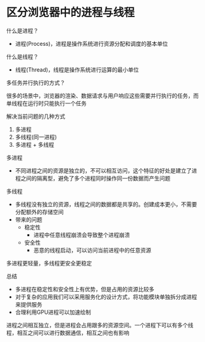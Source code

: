 # 区分浏览器中的进程与线程

什么是进程？

- 进程(Process)，进程是操作系统进行资源分配和调度的基本单位

什么是线程？

- 线程(Thread)，线程是操作系统进行运算的最小单位

多任务并行执行的方式？

很多的场景中，浏览器的渲染、数据请求与用户响应这些需要并行执行的任务，而单线程在运行时只能执行一个任务

解决当前问题的几种方式

1. 多进程
2. 多线程(同一进程)
3. 多进程 + 多线程

多进程

- 不同进程之间的资源是独立的，不可以相互访问，这个特征的好处是建立了进程之间的隔离型，避免了多个进程同时操作同一份数据而产生问题

多线程

- 多线程没有独立的资源，线程之间的数据都是共享的。创建成本更小，不需要分配额外的存储空间
- 带来的问题
  - 稳定性
    - 进程中任意线程崩溃会导致整个进程崩溃
  - 安全性 
    - 恶意的线程启动，可以访问当前进程中的任意资源

多进程更轻量，多线程更安全更稳定

总结

- 多进程在稳定性和安全性上有优势，但是占用的资源比较多
- 对于复杂的应用我们可以采用服务化的设计方式，将功能模块单独拆分成进程来提供服务
- 合理利用GPU进程可以加速绘制


进程之间相互独立，但是进程会占用跟多的资源空间。一个进程下可以有多个线程，相互之间可以进行数据通信，相互之间也有影响




